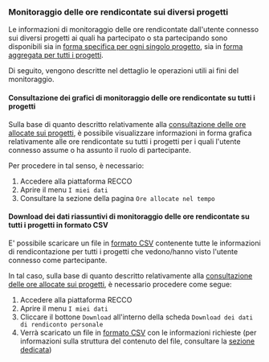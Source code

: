 ### Monitoraggio delle ore rendicontate sui diversi progetti ###

Le informazioni di monitoraggio delle ore rendicontate dall'utente connesso sui diversi progetti ai quali ha partecipato o sta partecipando sono disponibili sia in [forma specifica per ogni singolo progetto](#), sia in [forma aggregata per tutti i progetti](utilizzo_my.md#ore-allocate-nel-tempo).

Di seguito, vengono descritte nel dettaglio le operazioni utili ai fini del monitoraggio.

#### Consultazione dei grafici di monitoraggio delle ore rendicontate su tutti i progetti ####

Sulla base di quanto descritto relativamente alla [consultazione delle ore allocate sui progetti](utilizzo_my.md#ore-allocate-nel-tempo), è possibile visualizzare informazioni in forma grafica relativamente alle ore rendicontate su tutti i progetti per i quali l'utente connesso assume o ha assunto il ruolo di partecipante.

Per procedere in tal senso, è necessario:
1. Accedere alla piattaforma RECCO
2. Aprire il menu `I miei dati`
3. Consultare la sezione della pagina `Ore allocate nel tempo`

#### Download dei dati riassuntivi di monitoraggio delle ore rendicontate su tutti i progetti in formato CSV ####

E' possibile scaricare un file in [formato CSV](https://it.wikipedia.org/wiki/Comma-separated_values) contenente tutte le informazioni di rendicontazione per tutti i progetti che vedono/hanno visto l'utente connesso come partecipante.

In tal caso, sulla base di quanto descritto relativamente alla [consultazione delle ore allocate sui progetti](utilizzo_my.md#ore-allocate-nel-tempo), è necessario procedere come segue:
1. Accedere alla piattaforma RECCO
2. Aprire il menu `I miei dati`
3. Cliccare il bottone `Download` all'interno della scheda `Download dei dati di rendiconto personale`
5. Verrà scaricato un file in [formato CSV](https://it.wikipedia.org/wiki/Comma-separated_values) con le informazioni richieste (per informazioni sulla struttura del contenuto del file, consultare la [sezione dedicata](utilizzo_my.md#ore-allocate-nel-tempo))
